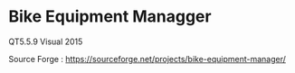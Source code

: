 # Bike Equipment Managger

QT5.5.9
Visual 2015

Source Forge :
https://sourceforge.net/projects/bike-equipment-manager/
